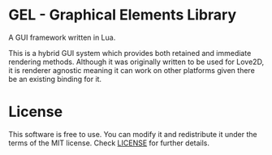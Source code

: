 # GEL - Graphical Elements Library
A GUI framework written in Lua.

This is a hybrid GUI system which provides both retained and immediate rendering methods.
Although it was originally written to be used for Love2D, it is renderer agnostic meaning 
it can work on other platforms given there be an existing binding for it.

# License
This software is free to use. You can modify it and redistribute it under the terms of the 
MIT license. Check [LICENSE](LICENSE) for further details.
